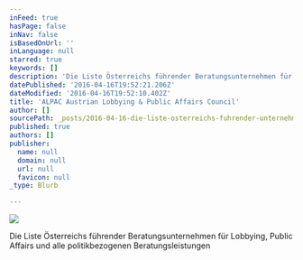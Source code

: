 ```yaml
---
inFeed: true
hasPage: false
inNav: false
isBasedOnUrl: ''
inLanguage: null
starred: true
keywords: []
description: 'Die Liste Österreichs führender Beratungsunternehmen für Lobbying, Public Affairs und alle politikbezogenen Beratungsleistungen'
datePublished: '2016-04-16T19:52:21.206Z'
dateModified: '2016-04-16T19:52:10.402Z'
title: 'ALPAC Austrian Lobbying & Public Affairs Council'
author: []
sourcePath: _posts/2016-04-16-die-liste-osterreichs-fuhrender-unternehmen-fur-lobbying-pu.md
published: true
authors: []
publisher:
  name: null
  domain: null
  url: null
  favicon: null
_type: Blurb

---
```

![](https://s3-us-west-2.amazonaws.com/the-grid-img/p/c727703709754fc97c718a33f9e81f223b2e8e49.jpg)

Die Liste Österreichs führender Beratungsunternehmen für Lobbying, Public Affairs und alle politikbezogenen Beratungsleistungen